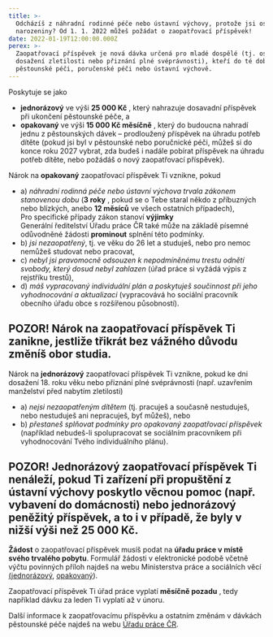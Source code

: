 ```yaml
---
title: >-
  Odcházíš z náhradní rodinné péče nebo ústavní výchovy, protože jsi oslavil 18.
  narozeniny? Od 1. 1. 2022 můžeš požádat o zaopatřovací příspěvek!
date: 2022-01-19T12:00:00.000Z
perex: >-
  Zaopatřovací příspěvek je nová dávka určená pro mladé dospělé (tj. osoby po
  dosažení zletilosti nebo přiznání plné svéprávnosti), kteří do té doby byli v
  pěstounské péči, poručenské péči nebo ústavní výchově.
---
```




Poskytuje se jako




- **jednorázový** ve výši **25 000 Kč** , který nahrazuje dosavadní příspěvek při ukončení pěstounské péče, a
- **opakovaný** ve výši **15 000 Kč měsíčně** , který do budoucna nahradí jednu z pěstounských dávek – prodloužený příspěvek na úhradu potřeb dítěte (pokud jsi byl v pěstounské nebo poručnické péči, můžeš si do konce roku 2027 vybrat, zda budeš i nadále pobírat příspěvek na úhradu potřeb dítěte, nebo požádáš o nový zaopatřovací příspěvek).



Nárok na **opakovaný** zaopatřovací příspěvek Ti vznikne, pokud




- a) *náhradní rodinná péče nebo ústavní výchova trvala zákonem stanovenou dobu* (**3 roky** , pokud se o Tebe staral někdo z příbuzných nebo blízkých, anebo **12 měsíců** ve všech ostatních případech),  
Pro specifické případy zákon stanoví **výjimky**  
Generální ředitelství Úřadu práce ČR také může na základě písemné odůvodněné žádosti **prominout** splnění této podmínky.
- b) *jsi nezaopatřený*, tj. ve věku do 26 let a studuješ, nebo pro nemoc nemůžeš studovat nebo pracovat,
- c) *nebyl jsi pravomocně odsouzen k nepodmíněnému trestu odnětí svobody, který dosud nebyl zahlazen* (úřad práce si vyžádá výpis z rejstříku trestů),
- d) *máš vypracovaný individuální plán a poskytuješ součinnost při jeho vyhodnocování a aktualizaci* (vypracovává ho sociální pracovník obecního úřadu obce s rozšířenou působností).



## POZOR! Nárok na zaopatřovací příspěvek Ti zanikne, jestliže třikrát bez vážného důvodu změníš obor studia.




Nárok na **jednorázový** zaopatřovací příspěvek Ti vznikne, pokud ke dni dosažení 18. roku věku nebo přiznání plné svéprávnosti (např. uzavřením manželství před nabytím zletilosti)




- a) *nejsi nezaopatřeným dítětem*  (tj. pracuješ a současně nestuduješ, nebo nestuduješ ani nepracuješ, byť můžeš), nebo
- b) *přestaneš splňovat podmínky pro opakovaný zaopatřovací příspěvek* (například nebudeš-li spolupracovat se sociálním pracovníkem při vyhodnocování Tvého individuálního plánu).



## POZOR! Jednorázový zaopatřovací příspěvek Ti nenáleží, pokud Ti zařízení při propuštění z ústavní výchovy poskytlo věcnou pomoc (např. vybavení do domácnosti) nebo jednorázový peněžitý příspěvek, a to i v případě, že byly v nižší výši než 25 000 Kč.




**Žádost** o zaopatřovací příspěvek musíš podat na **úřadu práce v místě svého trvalého pobytu**. Formulář žádosti v elektronické podobě včetně výčtu povinných příloh najdeš na webu Ministerstva práce a sociálních věcí [(jednorázový](https://www.mpsv.cz/web/cz/-/zadost-o-zaopatrovaci-prispevek-jednorazovy), [opakovaný](https://www.mpsv.cz/web/cz/-/zadost-o-zaopatrovaci-prispevek-opakujici-se)).



Zaopatřovací příspěvek Ti úřad práce vyplatí **měsíčně pozadu** , tedy například dávku za leden Ti vyplatí až v únoru.



Další informace k zaopatřovacímu příspěvku a ostatním změnám v dávkách pěstounské péče najdeš na webu [Úřadu práce ČR](https://www.uradprace.cz/web/cz/davky-pestounske-pece-a-zaopatrovaci-prispevky1).


